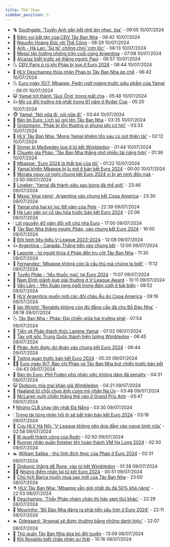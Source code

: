 ```yaml
---
title: Thể thao
sidebar_position: 5
---
```


<!-- vnexpress-the-thao:START -->
- 🪜 [Southgate: &#39;Tuyển Anh gắn kết nhờ âm nhạc, bia&#39;](https://vnexpress.net/southgate-tuyen-anh-gan-ket-nho-am-nhac-bia-4768433.html) - 09:05 10/07/2024
- 🦩 [Đêm vui bất tận của CĐV Tây Ban Nha](https://vnexpress.net/dem-vui-bat-tan-cua-cdv-tay-ban-nha-4768367.html) - 08:42 10/07/2024
- 🧰 [Nguyễn Hoàng Đức rời Thể Công](https://vnexpress.net/nguyen-hoang-duc-roi-the-cong-4768375.html) - 08:29 10/07/2024
- 🤗 [Anh - Hà Lan: &#39;Sư tử&#39; chống chọi &#39;cơn lốc&#39;](https://vnexpress.net/anh-ha-lan-su-tu-chong-choi-con-loc-4768371.html) - 08:13 10/07/2024
- 🥳 [Messi tận hưởng những trận cuối cùng Argentina](https://vnexpress.net/messi-tan-huong-nhung-tran-cuoi-cung-argentina-4768349.html) - 07:08 10/07/2024
- 🦣 [Alcaraz biết trước sẽ thắng ngược Paul](https://vnexpress.net/alcaraz-biet-truoc-se-thang-nguoc-paul-4768337.html) - 06:57 10/07/2024
- 🌜 [CĐV Paris ủ rũ khi Pháp bị loại ở Euro 2024](https://vnexpress.net/cdv-paris-u-ru-khi-phap-bi-loai-o-euro-2024-4768336.html) - 06:44 10/07/2024
- 🫶 [HLV Deschamps thừa nhận Pháp bị Tây Ban Nha áp chế](https://vnexpress.net/hlv-deschamps-thua-nhan-phap-bi-tay-ban-nha-ap-che-4768334.html) - 06:42 10/07/2024
- 🌜 [Euro ngày 10/7: Mbappe, Pedri ngỡ ngàng trước siêu phẩm của Yamal](https://vnexpress.net/euro-ngay-10-7-mbappe-pedri-ngo-ngang-truoc-sieu-pham-cua-yamal-4768291.html) - 06:01 10/07/2024
- 😺 [Yamal trở thành &#39;Quý Ông&#39; trong mắt cha](https://vnexpress.net/yamal-tro-thanh-quy-ong-trong-mat-cha-4768134.html) - 05:48 10/07/2024
- 👍 [Mỹ có đội trưởng trẻ nhất trong 61 năm ở Ryder Cup](https://vnexpress.net/my-co-doi-truong-tre-nhat-trong-61-nam-o-ryder-cup-4768298.html) - 05:20 10/07/2024
- 🐵 [Yamal: &#39;Nói nữa đi, nói nữa đi&#39;](https://vnexpress.net/yamal-noi-nua-di-noi-nua-di-4768240.html) - 03:44 10/07/2024
- 💫 [Bản tin Euro: Lịch sử gọi tên Tây Ban Nha](https://vnexpress.net/ban-tin-euro-lich-su-goi-ten-tay-ban-nha-4768162.html) - 03:35 10/07/2024
- 🦆 [Griezmann: &#39;Pháp bị tổn thương vì phung phí cơ hội&#39;](https://vnexpress.net/griezmann-phap-bi-ton-thuong-vi-phung-phi-co-hoi-4768237.html) - 03:33 10/07/2024
- 🙉 [HLV Tây Ban Nha: &#39;Mong Yamal khiêm tốn sau cú sút thiên tài&#39;](https://vnexpress.net/hlv-tay-ban-nha-mong-yamal-khiem-ton-sau-cu-sut-thien-tai-4768117.html) - 02:12 10/07/2024
- 📝 [Sinner bị Medvedev loại ở tứ kết Wimbledon](https://vnexpress.net/sinner-bi-medvedev-loai-o-tu-ket-wimbledon-4768158.html) - 01:44 10/07/2024
- 💯 [Chuyên gia Pháp: &#39;Tây Ban Nha thắng nhờ nhiều tài năng hơn&#39;](https://vnexpress.net/chuyen-gia-phap-tay-ban-nha-thang-nho-nhieu-tai-nang-hon-4768145.html) - 01:36 10/07/2024
- 🌈 [Mbappe: &#39;Euro 2024 là thất bại của tôi&#39;](https://vnexpress.net/mbappe-euro-2024-la-that-bai-cua-toi-4768114.html) - 01:22 10/07/2024
- 🦩 [Yamal khiến Mbappe bị lu mờ ở bán kết Euro 2024](https://vnexpress.net/yamal-khien-mbappe-bi-lu-mo-o-ban-ket-euro-2024-4768116.html) - 00:00 10/07/2024
- 🐲 [Morata nguy cơ nghỉ chung kết Euro 2024 vì bị an ninh đốn ngã](https://vnexpress.net/morata-nguy-co-nghi-chung-ket-euro-2024-vi-bi-an-ninh-don-nga-4768109.html) - 23:50 09/07/2024
- 🌁 [Lineker: &#39;Yamal đã thành siêu sao bóng đá thế giới&#39;](https://vnexpress.net/lineker-yamal-da-thanh-sieu-sao-bong-da-the-gioi-4768104.html) - 23:46 09/07/2024
- 💯 [Messi &#39;khai nòng&#39;, Argentina vào chung kết Copa America](https://vnexpress.net/truc-tiep-tran-argentina-vs-canada-ban-ket-copa-america-4768108-tong-thuat.html) - 23:30 09/07/2024
- 🌝 [Yamal phá hai kỷ lục 68 năm của Pele](https://vnexpress.net/yamal-pha-hai-ky-luc-68-nam-cua-pele-4768101.html) - 22:39 09/07/2024
- 🤖 [Hà Lan gặp sự cố tàu hỏa trước bán kết Euro 2024](https://vnexpress.net/ha-lan-gap-su-co-tau-hoa-truoc-ban-ket-euro-2024-4768100.html) - 22:06 09/07/2024
- 🕯 [Lời nguyền 40 năm đối với chủ nhà Euro](https://vnexpress.net/loi-nguyen-40-nam-doi-voi-chu-nha-euro-4767982.html) - 17:00 09/07/2024
- 🧰 [Tây Ban Nha thắng ngược Pháp, vào chung kết Euro 2024](https://vnexpress.net/truc-tiep-ban-ket-euro-2024-tay-ban-nha-phap-4768083-tong-thuat.html) - 16:00 09/07/2024
- 🥳 [Đội hình tiêu biểu V-League 2023-2024](https://vnexpress.net/doi-hinh-tieu-bieu-v-league-2023-2024-4768054.html) - 12:08 09/07/2024
- 👍 [Argentina - Canada: Thẳng tiến vào chung kết](https://vnexpress.net/argentina-canada-thang-tien-vao-chung-ket-4768016.html) - 12:00 09/07/2024
- 💪 [Laporte - từ người thừa ở Pháp đến trụ cột Tây Ban Nha](https://vnexpress.net/laporte-tu-nguoi-thua-o-phap-den-tru-cot-tay-ban-nha-4768042.html) - 11:30 09/07/2024
- 👹 [Fernandez: &#39;Mbappe không còn là cầu thủ mà chúng ta biết&#39;](https://vnexpress.net/fernandez-mbappe-khong-con-la-cau-thu-ma-chung-ta-biet-4767906.html) - 11:12 09/07/2024
- 🧰 [Tuyển Pháp - &#39;liều thuốc ngủ&#39; tại Euro 2024](https://vnexpress.net/tuyen-phap-lieu-thuoc-ngu-tai-euro-2024-4767981.html) - 11:07 09/07/2024
- 🚀 [Nam Định giành loạt giải thưởng ở V-League Award](https://vnexpress.net/nam-dinh-gianh-loat-giai-thuong-o-v-league-award-4768025.html) - 10:11 09/07/2024
- 🎃 [Văn Lâm - Yến Xuân rạng ngời trong đám cưới ở bãi biển](https://vnexpress.net/van-lam-yen-xuan-rang-ngoi-trong-dam-cuoi-o-bai-bien-4768019.html) - 09:52 09/07/2024
- 🧰 [HLV Argentina muốn mời các đội châu Âu dự Copa America](https://vnexpress.net/hlv-argentina-muon-moi-cac-doi-chau-au-du-copa-america-4767996.html) - 09:16 09/07/2024
- 👀 [Ian Wright: &#39;Ronaldo không còn đủ đẳng cấp đá cho Bồ Đào Nha&#39;](https://vnexpress.net/ian-wright-ronaldo-khong-con-du-dang-cap-da-cho-bo-dao-nha-4767925.html) - 08:18 09/07/2024
- 🌜 [Tây Ban Nha - Pháp: Đại chiến giữa hai trường phái](https://vnexpress.net/tay-ban-nha-phap-dai-chien-giua-hai-truong-phai-4767915.html) - 07:54 09/07/2024
- 🫶 [Tiền vệ Pháp thách thức Lamine Yamal](https://vnexpress.net/tien-ve-phap-thach-thuc-lamine-yamal-4767891.html) - 07:02 09/07/2024
- 🦄 [Tay vợt gốc Trung Quốc thành hiện tượng Wimbledon](https://vnexpress.net/tay-vot-goc-trung-quoc-thanh-hien-tuong-wimbledon-4767880.html) - 06:45 09/07/2024
- 🥳 [Pháp, Anh được dự đoán vào chung kết Euro 2024](https://vnexpress.net/phap-anh-duoc-du-doan-vao-chung-ket-euro-2024-4767888.html) - 06:44 09/07/2024
- 🐲 [Tương quan trước bán kết Euro 2024](https://vnexpress.net/tuong-quan-truoc-ban-ket-euro-2024-4767876.html) - 05:20 09/07/2024
- 🧑‍🏫 [Euro ngày 9/7: Báo chí Pháp và Tây Ban Nha bút chiến trước bán kết](https://vnexpress.net/euro-ngay-9-7-bao-chi-phap-va-tay-ban-nha-but-chien-truoc-ban-ket-4767819.html) - 04:43 09/07/2024
- 🤔 [Bản tin Euro: Phil Foden phủ nhận việc không dám đá penalty](https://vnexpress.net/ban-tin-euro-phil-foden-phu-nhan-viec-khong-dam-da-penalty-4767758.html) - 04:31 09/07/2024
- 😺 [Djokovic mỉa mai khán giả Wimbledon](https://vnexpress.net/djokovic-mia-mai-khan-gia-wimbledon-4767848.html) - 04:21 09/07/2024
- 💪 [Haaland từ chối chụp ảnh cùng mỹ nhân Na Uy](https://vnexpress.net/haaland-tu-choi-chup-anh-cung-my-nhan-na-uy-4767825.html) - 03:48 09/07/2024
- 💼 [McLaren vuột chiến thắng thế nào ở Grand Prix Anh](https://vnexpress.net/mclaren-vuot-chien-thang-the-nao-o-grand-prix-anh-4767793.html) - 03:47 09/07/2024
- 🕴 [Những CLB chạy lớn nhất Đà Nẵng](https://vnexpress.net/nhung-clb-chay-lon-nhat-da-nang-4766390.html) - 03:30 09/07/2024
- 🕯 [Trọng tài từng nhận hối lộ sẽ bắt trận bán kết Euro 2024](https://vnexpress.net/trong-tai-tung-nhan-hoi-lo-se-bat-tran-ban-ket-euro-2024-4767724.html) - 03:18 09/07/2024
- 📝 [Cựu HLV Hà Nội: &#39;V-League không nên dựa dẫm vào ngoại binh nữa&#39;](https://vnexpress.net/cuu-hlv-ha-noi-v-league-khong-nen-dua-dam-vao-ngoai-binh-nua-4767674.html) - 02:58 09/07/2024
- 🧐 [Bí quyết thành công của Rodri](https://vnexpress.net/bi-quyet-thanh-cong-cua-rodri-4767770.html) - 02:50 09/07/2024
- 🙉 [Runner nhận quần finisher khi hoàn thành VM Hạ Long 2024](https://vnexpress.net/runner-nhan-quan-finisher-khi-hoan-thanh-vm-ha-long-2024-4767575.html) - 02:50 09/07/2024
- 🏊 [William Saliba - thủ lĩnh đích thực của Pháp ở Euro 2024](https://vnexpress.net/william-saliba-thu-linh-dich-thuc-cua-phap-o-euro-2024-4767682.html) - 02:31 09/07/2024
- 🌊 [Djokovic thắng dễ Rune, vào tứ kết Wimbledon](https://vnexpress.net/djokovic-thang-de-rune-vao-tu-ket-wimbledon-4767714.html) - 01:38 09/07/2024
- 👨‍🏫 [Những điểm nhấn tại tứ kết Euro 2024](https://vnexpress.net/nhung-diem-nhan-tai-tu-ket-euro-2024-4767694.html) - 00:51 09/07/2024
- 🥷 [Chủ tịch Barca muốn mua sao mới của Tây Ban Nha](https://vnexpress.net/chu-tich-barca-muon-mua-sao-moi-cua-tay-ban-nha-4767684.html) - 23:00 08/07/2024
- ⚗️ [HLV Tây Ban Nha: &#39;Mbappe vẫn giỏi nhất dù đá 50% khả năng&#39;](https://vnexpress.net/hlv-tay-ban-nha-mbappe-van-gioi-nhat-du-da-50-kha-nang-4767679.html) - 22:53 08/07/2024
- 🌮 [Deschamps: &#39;Thấy Pháp nhàm chán thì hãy xem thứ khác&#39;](https://vnexpress.net/deschamps-thay-phap-nham-chan-thi-hay-xem-thu-khac-4767681.html) - 22:29 08/07/2024
- 🤩 [Mourinho: &#39;Bồ Đào Nha đáng ra phải tiến sâu hơn ở Euro 2024&#39;](https://vnexpress.net/mourinho-bo-dao-nha-dang-ra-phai-tien-sau-hon-o-euro-2024-4767678.html) - 22:11 08/07/2024
- 🏊 [Odegaard: &#39;Arsenal sẽ được thưởng bằng những danh hiệu&#39;](https://vnexpress.net/odegaard-arsenal-se-duoc-thuong-bang-nhung-danh-hieu-4767680.html) - 22:07 08/07/2024
- 🐎 [Thủ quân Tây Ban Nha dọa bỏ đội tuyển](https://vnexpress.net/thu-quan-tay-ban-nha-doa-bo-doi-tuyen-4767639.html) - 13:09 08/07/2024
- 💫 [Khi Ronaldo biết chấp nhận sự thật](https://vnexpress.net/khi-ronaldo-biet-chap-nhan-su-that-4767536.html) - 10:16 08/07/2024<!-- vnexpress-the-thao:END -->
